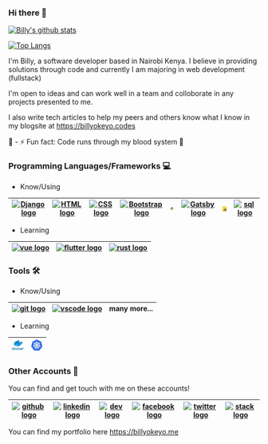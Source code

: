 ### Hi there 👋

[![Billy's github stats](https://github-readme-stats.vercel.app/api?username=cartel360&show_icons=true&count_private=true&theme=radical)](https://github.com/cartel360/github-readme-stats)

[![Top Langs](https://github-readme-stats.vercel.app/api/top-langs/?username=cartel360)](https://github.com/cartel360/github-readme-stats)



I'm Billy, a software developer based in Nairobi Kenya.
I believe in providing solutions through code and currently
I am majoring in web development (fullstack)

I'm open to ideas and can work well in a team and colloborate
in any projects presented to me.

I also write tech articles to help my peers and others 
know what I know in my blogsite at https://billyokeyo.codes


📌 - ⚡ Fun fact: Code runs through my blood system 🤯


### Programming Languages/Frameworks 💻

- Know/Using

| [<img src="https://www.djangoproject.com/m/img/logos/django-logo-negative.png" alt="Django logo" width="24">](https://www.djangoproject.com/)  | [<img src="https://upload.wikimedia.org/wikipedia/commons/thumb/6/61/HTML5_logo_and_wordmark.svg/512px-HTML5_logo_and_wordmark.svg.png" alt="HTML logo" width="24">](#)  | [<img src="https://upload.wikimedia.org/wikipedia/commons/thumb/d/d5/CSS3_logo_and_wordmark.svg/1200px-CSS3_logo_and_wordmark.svg.png" alt="CSS logo" width="24">](#)  |  [<img src="https://pluspng.com/img-png/bootstrap-logo-vector-png-bootstrap-logo-512.jpg" alt="Bootstrap logo" width="24">](https://getbootstrap.com/) |  [<img src="https://raw.githubusercontent.com/github/explore/80688e429a7d4ef2fca1e82350fe8e3517d3494d/topics/python/python.png" alt="python logo" width="24">](https://www.python.org/) | [<img src="https://seeklogo.com/images/G/gatsby-logo-1A245AD37F-seeklogo.com.png" alt="Gatsby logo" width="24">](https://www.gatsbyjs.org/)  | [<img src="https://raw.githubusercontent.com/github/explore/80688e429a7d4ef2fca1e82350fe8e3517d3494d/topics/javascript/javascript.png" alt="js logo" width="24">](https://developer.mozilla.org/en-US/docs/Web/JavaScript) | [<img src="https://banner2.cleanpng.com/20190610/gou/kisspng-microsoft-azure-sql-database-microsoft-azure-sql-d-postani-spletni-razvijalec-izberite-svojo-uno-5cfe7bd5b6e377.6992930615601817177491.jpg" alt="sql logo" width="24">](#) 
|---|---|---|---|---|---|---|---|

- Learning

| [<img src="https://upload.wikimedia.org/wikipedia/commons/thumb/9/95/Vue.js_Logo_2.svg/1184px-Vue.js_Logo_2.svg.png" alt="vue logo" width="24">](https://vuejs.org/)  | [<img src="https://seeklogo.com/images/F/flutter-logo-5086DD11C5-seeklogo.com.png" alt="flutter logo" width="24">](https://flutter.dev/) |  [<img src="https://upload.wikimedia.org/wikipedia/commons/7/7e/Dart-logo.png" alt="rust logo" width="24">](https://dart.dev/)|
|---|---|---|


### Tools 🛠️

- Know/Using

| [<img src="https://raw.githubusercontent.com/Delta456/Delta456/master/img/git.png" alt="git logo" width="24">](https://git-scm.com/) | [<img src="https://raw.githubusercontent.com/Delta456/Delta456/master/img/vscode.png" alt="vscode logo" width="24">](https://code.visualstudio.com/) | many more...
|---|---|---|

- Learning

| [<img src="https://raw.githubusercontent.com/github/explore/80688e429a7d4ef2fca1e82350fe8e3517d3494d/topics/docker/docker.png" alt="docker logo" width="24">](https://www.docker.com/) |[<img src="https://raw.githubusercontent.com/github/explore/80688e429a7d4ef2fca1e82350fe8e3517d3494d/topics/kubernetes/kubernetes.png" alt="kubernetes logo" width="24">](https://kubernetes.io/) |
|---|---|

### Other Accounts 📡

You can find and get touch with me on these accounts!

| [<img src="https://cdn0.iconfinder.com/data/icons/octicons/1024/mark-github-512.png" alt="github logo" width="24">](https://github.com/cartel360) | [<img src="https://cdn.icon-icons.com/icons2/2201/PNG/512/linkedin_logo_square_icon_134016.png" alt="linkedin logo" width="24">](https://www.linkedin.com/in/billy-okeyo-aa2561195/) | [<img src="https://cdn1.iconfinder.com/data/icons/logos-and-brands-3/512/84_Dev_logo_logos-512.png" alt="dev logo" width="24">](https://dev.to/billy_de_cartel)| [<img src="https://upload.wikimedia.org/wikipedia/commons/thumb/5/51/Facebook_f_logo_%282019%29.svg/1024px-Facebook_f_logo_%282019%29.svg.png" alt="facebook logo" width="24">](https://www.facebook.com/billy.dan.927) | [<img src="https://cdn2.iconfinder.com/data/icons/popular-social-media-flat/48/Popular_Social_Media-11-512.png" alt="twitter logo" width="24">](https://twitter.com/Billy_de_Cartel) | [<img src="https://cdn2.iconfinder.com/data/icons/social-icons-color/512/stackoverflow-512.png" alt="stack logo" width="24">](https://stackoverflow.com/users/13321230/billy-dan)
|---|---|---|---|---|---|




You can find my portfolio here https://billyokeyo.me
<!--
**cartel360/cartel360** is a ✨ _special_ ✨ repository because its `README.md` (this file) appears on your GitHub profile.

Here are some ideas to get you started:

- 🔭 I’m currently working on ...
- 🌱 I’m currently learning ...
- 👯 I’m looking to collaborate on ...
- 🤔 I’m looking for help with ...
- 💬 Ask me about ...
- 📫 How to reach me: ...
- 😄 Pronouns: ...
- ⚡ Fun fact: ...
-->
